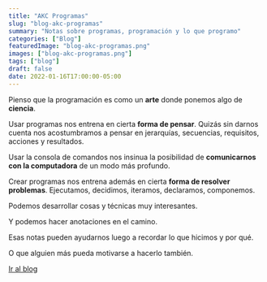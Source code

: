 ```yaml
---
title: "AKC Programas"
slug: "blog-akc-programas"
summary: "Notas sobre programas, programación y lo que programo"
categories: ["Blog"]
featuredImage: "blog-akc-programas.png"
images: ["blog-akc-programas.png"]
tags: ["blog"]
draft: false
date: 2022-01-16T17:00:00-05:00
---
```

Pienso que la programación es como un **arte** donde ponemos algo de **ciencia**.

Usar programas nos entrena en cierta **forma de pensar**. Quizás sin darnos cuenta nos acostumbramos a pensar en jerarquías, secuencias, requisitos, acciones y resultados.

Usar la consola de comandos nos insinua la posibilidad de **comunicarnos con la computadora** de un modo más profundo.

Crear programas nos entrena además en cierta **forma de resolver problemas**. Ejecutamos, decidimos, iteramos, declaramos, componemos.

Podemos desarrollar cosas y técnicas muy interesantes.

Y podemos hacer anotaciones en el camino.

Esas notas pueden ayudarnos luego a recordar lo que hicimos y por qué.

O que alguien más pueda motivarse a hacerlo también.

[Ir al blog](https://akc-programas.netlify.app)